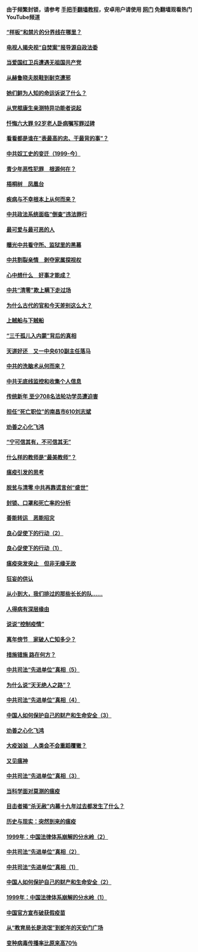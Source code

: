 #### 由于频繁封锁，请参考 [手把手翻墙教程](https://github.com/gfw-breaker/guides/wiki/)，安卓用户请使用 [网门](https://github.com/gfw-breaker/nogfw/blob/master/dl.md?t=04071101) 免翻墙观看热门YouTube频道 

#### [“样板”和禁片的分界线在哪里？](../pages/19/422704.md?t=04071101) 

#### [电视人揭央视“自焚案”报导源自政法委](../pages/19/422770.md?t=04071101) 

#### [当爱国红卫兵遭遇无祖国共产党](../pages/19/422848.md?t=04071101) 

#### [从赫鲁晓夫脱鞋到耐克遭邪](../pages/19/422826.md?t=04071101) 

#### [她们鲜为人知的命运诉说了什么？](../pages/19/422754.md?t=04071101) 

#### [从党棍康生亲测特异功能者说起](../pages/19/422657.md?t=04071101) 

#### [忏悔六大罪 92岁老人卧病嘱写罪过碑](../pages/19/422750.md?t=04071101) 

#### [看看都是谁在“表最高的忠、干最背的事”？](../pages/19/422703.md?t=04071101) 

#### [中共奴工史的变迁（1999-今）](../pages/19/422656.md?t=04071101) 

#### [青少年恶性犯罪　根源何在？](../pages/19/422449.md?t=04071101) 

#### [梧桐树　凤凰台](../pages/19/422442.md?t=04071101) 

#### [疾病与不幸根本上从何而来？](../pages/19/422438.md?t=04071101) 

#### [中共政法系统面临“倒查”违法罪行](../pages/19/422497.md?t=04071101) 

#### [最可爱与最可恶的人](../pages/19/422448.md?t=04071101) 

#### [曝光中共看守所、监狱里的黑幕](../pages/19/422390.md?t=04071101) 

#### [中共割裂亲情　剥夺家属探视权](../pages/19/422364.md?t=04071101) 

#### [心中想什么　好事才能成？](../pages/19/422318.md?t=04071101) 

#### [中共“清零”欺上瞒下走过场](../pages/19/422306.md?t=04071101) 

#### [为什么古代的官和今天差别这么大？](../pages/19/422228.md?t=04071101) 

#### [上贼船与下贼船](../pages/19/422276.md?t=04071101) 

#### [“三千孤儿入内蒙”背后的真相](../pages/19/422229.md?t=04071101) 

#### [天道好还　又一中央610副主任落马](../pages/19/422155.md?t=04071101) 

#### [中共的洗脑术从何而来？](../pages/19/422154.md?t=04071101) 

#### [中共无底线监控和收集个人信息](../pages/19/422039.md?t=04071101) 

#### [传统新年 至少708名法轮功学员遭迫害](../pages/19/421946.md?t=04071101) 

#### [担任“死亡职位”的南昌市610刘志斌](../pages/19/421957.md?t=04071101) 

#### [劝善之心化飞鸿](../pages/19/421164.md?t=04071101) 

#### [“宁可信其有，不可信其无”](../pages/19/421691.md?t=04071101) 

#### [什么样的教师是“最美教师”？](../pages/19/421755.md?t=04071101) 

#### [瘟疫引发的思考](../pages/19/421594.md?t=04071101) 

#### [脱贫与清零 中共再靠谎言创“盛世”](../pages/19/421590.md?t=04071101) 

#### [封锁、口罩和死亡率的分析](../pages/19/421495.md?t=04071101) 

#### [善能转运　恶能招灾](../pages/19/421334.md?t=04071101) 

#### [良心促使下的行动（2）](../pages/19/421361.md?t=04071101) 

#### [良心促使下的行动（1）](../pages/19/421302.md?t=04071101) 

#### [瘟疫突发突止　但非无缘无故](../pages/19/421281.md?t=04071101) 

#### [狂妄的供认](../pages/19/421199.md?t=04071101) 

#### [从小到大，我们排过的那些长长的队……](../pages/19/421243.md?t=04071101) 

#### [人得病有深层缘由](../pages/19/420864.md?t=04071101) 

#### [说说“控制疫情”](../pages/19/420831.md?t=04071101) 

#### [离年傍节　家破人亡知多少？](../pages/19/420563.md?t=04071101) 

#### [措施错施  路在何方？](../pages/19/420076.md?t=04071101) 

#### [中共司法“先进单位”真相（5）](../pages/19/419453.md?t=04071101) 

#### [为什么说“天无绝人之路”？](../pages/19/419618.md?t=04071101) 

#### [中共司法“先进单位”真相（4）](../pages/19/419452.md?t=04071101) 

#### [中国人如何保护自己的财产和生命安全（3）](../pages/19/419405.md?t=04071101) 

#### [劝善之心化飞鸿](../pages/19/418758.md?t=04071101) 

#### [大疫汹汹　人类会不会重蹈覆辙？](../pages/19/419691.md?t=04071101) 

#### [又见瘟神](../pages/19/419225.md?t=04071101) 

#### [中共司法“先进单位”真相（3）](../pages/19/419451.md?t=04071101) 

#### [当科学面对莫测的瘟疫](../pages/19/419625.md?t=04071101) 

#### [目击者揭“杀无赦”内幕十九年过去都发生了什么？](../pages/19/419617.md?t=04071101) 

#### [历史与现实：突然到来的瘟疫](../pages/19/419619.md?t=04071101) 

#### [1999年：中国法律体系崩解的分水岭（2）](../pages/19/419455.md?t=04071101) 

#### [中共司法“先进单位”真相（2）](../pages/19/419450.md?t=04071101) 

#### [中共司法“先进单位”真相（1）](../pages/19/419449.md?t=04071101) 

#### [中国人如何保护自己的财产和生命安全（2）](../pages/19/419404.md?t=04071101) 

#### [1999年：中国法律体系崩解的分水岭（1）](../pages/19/419454.md?t=04071101) 

#### [中国官方宣布破获假疫苗](../pages/19/419504.md?t=04071101) 

#### [从“教育局长是流氓”到蛇年的天安门广场](../pages/19/419470.md?t=04071101) 

#### [变种病毒传播率比原来高70％](../pages/19/419456.md?t=04071101) 

